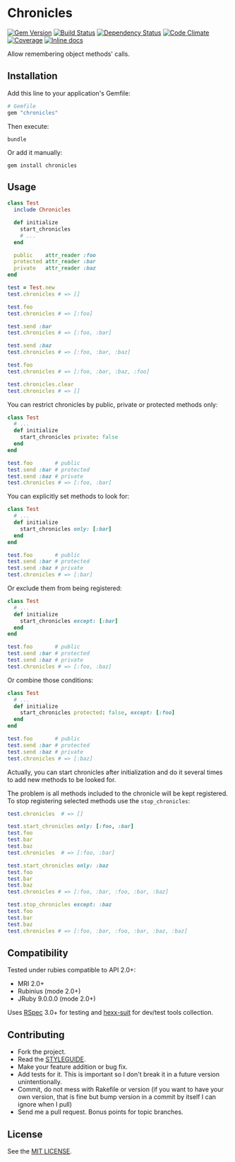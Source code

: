 Chronicles
===================

[![Gem Version](https://img.shields.io/gem/v/chronicles.svg?style=flat)][gem]
[![Build Status](https://img.shields.io/travis/nepalez/chronicles/master.svg?style=flat)][travis]
[![Dependency Status](https://img.shields.io/gemnasium/nepalez/chronicles.svg?style=flat)][gemnasium]
[![Code Climate](https://img.shields.io/codeclimate/github/nepalez/chronicles.svg?style=flat)][codeclimate]
[![Coverage](https://img.shields.io/coveralls/nepalez/chronicles.svg?style=flat)][coveralls]
[![Inline docs](http://inch-ci.org/github/nepalez/chronicles.svg)][inch]

[codeclimate]: https://codeclimate.com/github/nepalez/chronicles
[coveralls]: https://coveralls.io/r/nepalez/chronicles
[gem]: https://rubygems.org/gems/chronicles
[gemnasium]: https://gemnasium.com/nepalez/chronicles
[travis]: https://travis-ci.org/nepalez/chronicles
[inch]: https://inch-ci.org/github/nepalez/chronicles

Allow remembering object methods' calls.

Installation
------------

Add this line to your application's Gemfile:

```ruby
# Gemfile
gem "chronicles"
```

Then execute:

```
bundle
```

Or add it manually:

```
gem install chronicles
```

Usage
-----

```ruby
class Test
  include Chronicles

  def initialize
    start_chronicles
    # ...
  end

  public    attr_reader :foo
  protected attr_reader :bar
  private   attr_reader :baz
end

test = Test.new
test.chronicles # => []

test.foo
test.chronicles # => [:foo]

test.send :bar
test.chronicles # => [:foo, :bar]

test.send :baz
test.chronicles # => [:foo, :bar, :baz]

test.foo
test.chronicles # => [:foo, :bar, :baz, :foo]

test.chronicles.clear
test.chronicles # => []
```

You can restrict chronicles by public, private or protected methods only:

```ruby
class Test
  # ...
  def initialize
    start_chronicles private: false
  end
end

test.foo       # public
test.send :bar # protected
test.send :baz # private
test.chronicles # => [:foo, :bar]
```

You can explicitly set methods to look for:

```ruby
class Test
  # ...
  def initialize
    start_chronicles only: [:bar]
  end
end

test.foo       # public
test.send :bar # protected
test.send :baz # private
test.chronicles # => [:bar]
```

Or exclude them from being registered:

```ruby
class Test
  # ...
  def initialize
    start_chronicles except: [:bar]
  end
end

test.foo       # public
test.send :bar # protected
test.send :baz # private
test.chronicles # => [:foo, :baz]
```

Or combine those conditions:

```ruby
class Test
  # ...
  def initialize
    start_chronicles protected: false, except: [:foo]
  end
end

test.foo       # public
test.send :bar # protected
test.send :baz # private
test.chronicles # => [:baz]
```

Actually, you can start chronicles after initialization and do it several times to add new methods to be looked for.

The problem is all methods included to the chronicle will be kept registered. To stop registering selected methods use the `stop_chronicles`:

```ruby
test.chronicles  # => []

test.start_chronicles only: [:foo, :bar]
test.foo
test.bar
test.baz
test.chronicles  # => [:foo, :bar]

test.start_chronicles only: :baz
test.foo
test.bar
test.baz
test.chronicles # => [:foo, :bar, :foo, :bar, :baz]

test.stop_chronicles except: :baz
test.foo
test.bar
test.baz
test.chronicles # => [:foo, :bar, :foo, :bar, :baz, :baz]
```

Compatibility
-------------

Tested under rubies compatible to API 2.0+:

* MRI 2.0+
* Rubinius (mode 2.0+)
* JRuby 9.0.0.0 (mode 2.0+)

Uses [RSpec] 3.0+ for testing and [hexx-suit] for dev/test tools collection.

[RSpec]: http://rspec.info/
[hexx-suit]: http://github.com/nepalez/hexx-suit

Contributing
------------

* Fork the project.
* Read the [STYLEGUIDE](config/metrics/STYLEGUIDE).
* Make your feature addition or bug fix.
* Add tests for it. This is important so I don't break it in a
  future version unintentionally.
* Commit, do not mess with Rakefile or version
  (if you want to have your own version, that is fine but bump version
  in a commit by itself I can ignore when I pull)
* Send me a pull request. Bonus points for topic branches.

License
-------

See the [MIT LICENSE](LICENSE).
